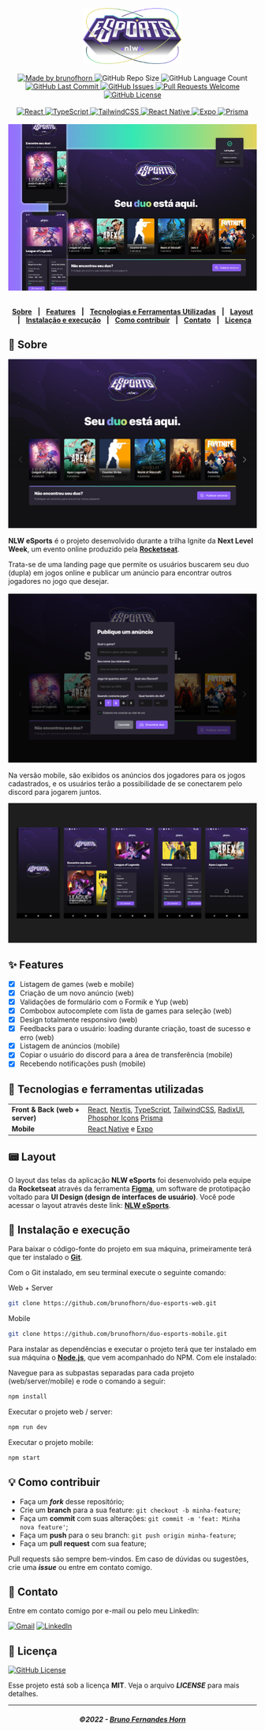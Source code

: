 <div align="center">
   <img alt="NLW eSports" src=".github/logo-nlw-esports.svg" width="40%"/>
</div>
<br/>
<div align="center">
   <a href="https://github.com/brunofhorn">
      <img alt="Made by brunofhorn" src="https://img.shields.io/badge/made%20by-brunofhorn-yellow">
   </a>
   <img alt="GitHub Repo Size" src="https://img.shields.io/github/repo-size/mathrb22/nlw-esports-ignite">
   <img alt="GitHub Language Count" src="https://img.shields.io/github/languages/count/mathrb22/nlw-esports-ignite">
   <a href="https://github.com/mathrb22/nlw-esports-ignite/commits/main">
      <img alt="GitHub Last Commit" src="https://img.shields.io/github/last-commit/mathrb22/nlw-esports-ignite">
   </a>
   <a href="https://github.com/mathrb22/nlw-esports-ignite/issues">
      <img alt="GitHub Issues" src="https://img.shields.io/github/issues/mathrb22/nlw-esports-ignite">
   </a>
   <a href="https://github.com/mathrb22/nlw-esports-ignite/pulls">
      <img alt="Pull Requests Welcome" src="https://img.shields.io/badge/PRs-welcome-brightgreen.svg?style=flat-square">
   </a>
   <a href="https://github.com/brunofhorn/duo-esports-web/blob/main/LICENSE.md">
      <img alt="GitHub License" src="https://img.shields.io/github/license/brunofhorn/duo-esports-web">
   </a>
   </br>
   </br>
   <a href="#-tecnologias-utilizadas">
      <img alt="React" src="https://img.shields.io/badge/react%20-%2320232a.svg?&style=for-the-badge&logo=react&logoColor=%2361DAFB">
      <img alt="TypeScript" src="https://img.shields.io/badge/typescript%20-%23007ACC.svg?&style=for-the-badge&logo=typescript&logoColor=white">
      <img alt="TailwindCSS" src="https://img.shields.io/badge/tailwindcss-%2338B2AC.svg?style=for-the-badge&logo=tailwind-css&logoColor=white">
      <img alt="React Native" src="https://img.shields.io/badge/react_native-%2320232a.svg?style=for-the-badge&logo=react&logoColor=%2361DAFB">
      <img alt="Expo" src="https://img.shields.io/badge/expo-1C1E24?style=for-the-badge&logo=expo&logoColor=#D04A37">
      <img alt="Prisma" src="https://img.shields.io/badge/Prisma-3982CE?style=for-the-badge&logo=Prisma&logoColor=white">
   </a>
</div>
<br />
<div align="center">
   <img src=".github/app-preview.jpeg" alt="NLW eSports" />
</div>
</br>
<div align="center">

[**Sobre**](#-sobre) &nbsp;&nbsp;**|**&nbsp;&nbsp;
[**Features**](#-features) &nbsp;&nbsp;**|**&nbsp;&nbsp;
[**Tecnologias e Ferramentas Utilizadas**](#-tecnologias-e-ferramentas-utilizadas) &nbsp;&nbsp;**|**&nbsp;&nbsp;
[**Layout**](#-layout) &nbsp;&nbsp;**|**&nbsp;&nbsp;
[**Instalação e execução**](#-instalação-e-execução) &nbsp;&nbsp;**|**&nbsp;&nbsp;
[**Como contribuir**](#-como-contribuir) &nbsp;&nbsp;**|**&nbsp;&nbsp;
[**Contato**](#-contato) &nbsp;&nbsp;**|**&nbsp;&nbsp;
[**Licença**](#-licença)

</div>

## 📃 Sobre

<img src=".github/landing-web.png" alt="Landing page NLW eSports" />

<br/>

**NLW eSports** é o projeto desenvolvido durante a trilha Ignite da **Next Level Week**, um evento online produzido pela [**Rocketseat**](https://github.com/Rocketseat).

Trata-se de uma landing page que permite os usuários buscarem seu duo (dupla) em jogos online e publicar um anúncio para encontrar outros jogadores no jogo que desejar.
<br/>
<br/>
<img src=".github/create-ad-web.png" alt="Modal de criação de anúncio" />

Na versão mobile, são exibidos os anúncios dos jogadores para os jogos cadastrados, e os usuários terão a possibilidade de se conectarem pelo discord para jogarem juntos.

<img src=".github/mobile-screens.png" alt="Telas do aplicativo mobile" />

## ✨ Features

- [x] Listagem de games (web e mobile)
- [x] Criação de um novo anúncio (web)
- [x] Validações de formulário com o Formik e Yup (web)
- [x] Combobox autocomplete com lista de games para seleção (web)
- [x] Design totalmente responsivo (web)
- [x] Feedbacks para o usuário: loading durante criação, toast de sucesso e erro (web)
- [x] Listagem de anúncios (mobile)
- [x] Copiar o usuário do discord para a área de transferência (mobile)
- [x] Recebendo notificações push (mobile)

## 🚀 Tecnologias e ferramentas utilizadas

<table>
   <tbody>
      <tr>
         <td style="font-weight: bold">Front & Back (web + server)</td>
         <td>
         <a href="https://reactjs.org/" target="_blank" rel="noopener noreferrer">React</a>,
         <a href="https://nextjs.org/" target="_blank" rel="noopener noreferrer">Nextjs</a>,
         <a href="https://www.typescriptlang.org/" target="_blank" rel="noopener noreferrer">TypeScript</a>,
         <a href="https://tailwindcss.com/" target="_blank" rel="noopener noreferrer">TailwindCSS</a>,
         <a href="https://www.radix-ui.com/" target="_blank" rel="noopener noreferrer">RadixUI</a>,
         <a href="https://phosphoricons.com/" target="_blank" rel="noopener noreferrer" >Phosphor Icons</a>
         <a href="https://www.prisma.io/" target="_blank" rel="noopener noreferrer">Prisma</a>
         </td>
      </tr>
      <tr>
         <td style="font-weight: bold">Mobile</td>
         <td>
          <a href="https://reactnative.dev/" target="_blank" rel="noopener noreferrer">React Native</a> e
          <a href="https://expo.dev/" target="_blank" rel="noopener noreferrer">Expo</a>
         </td>
      </tr>
   </tbody>
</table>

## 📟 Layout

O layout das telas da aplicação **NLW eSports** foi desenvolvido pela equipe da **Rocketseat** através da ferramenta [**Figma**](https://www.figma.com), um software de prototipação voltado para **UI Design (design de interfaces de usuário)**.
Você pode acessar o layout através deste link: [**NLW eSports**](https://www.figma.com/community/file/1150897317533332617).

## 🔧 Instalação e execução

Para baixar o código-fonte do projeto em sua máquina, primeiramente terá que ter instalado o [**Git**](https://git-scm.com/).

Com o Git instalado, em seu terminal execute o seguinte comando:

Web + Server

```bash
git clone https://github.com/brunofhorn/duo-esports-web.git
```

Mobile

```bash
git clone https://github.com/brunofhorn/duo-esports-mobile.git
```

Para instalar as dependências e executar o projeto terá que ter instalado em sua máquina o [**Node.js**](https://nodejs.org/en/), que vem acompanhado do NPM. Com ele instalado:

Navegue para as subpastas separadas para cada projeto (web/server/mobile) e rode o comando a seguir:

```bash
npm install
```

Executar o projeto web / server:

```bash
npm run dev

```

Executar o projeto mobile:

```bash
npm start

```

## 💡 Como contribuir

- Faça um **_fork_** desse repositório;
- Crie um **branch** para a sua feature: `git checkout -b minha-feature`;
- Faça um **commit** com suas alterações: `git commit -m 'feat: Minha nova feature'`;
- Faça um **push** para o seu branch: `git push origin minha-feature`;
- Faça um **pull request** com sua feature;

Pull requests são sempre bem-vindos. Em caso de dúvidas ou sugestões, crie uma _**issue**_ ou entre em contato comigo.

## 📲 Contato

Entre em contato comigo por e-mail ou pelo meu LinkedIn:

<a href="mailto:contato@brunofhorn.com.br"><img src="https://img.shields.io/badge/Gmail-D14836?style=for-the-badge&logo=gmail&logoColor=white" alt="Gmail"/></a>
<a href="https://www.linkedin.com/in/brunofhorn/"><img src="https://img.shields.io/badge/linkedin%20-%230077B5.svg?&style=for-the-badge&logo=linkedin&logoColor=white" alt="LinkedIn"/></a>

## 📝 Licença

<a href="https://github.com/brunofhorn/duo-esports-web/blob/main/LICENSE">
    <img alt="GitHub License" src="https://img.shields.io/github/license/brunofhorn/duo-esports-web">
</a>

Esse projeto está sob a licença **MIT**. Veja o arquivo _**LICENSE**_ para mais detalhes.

---

<h5 align="center">
  &copy;2022 - <a href="https://github.com/brunofhorn/">Bruno Fernandes Horn</a>
</h5>
